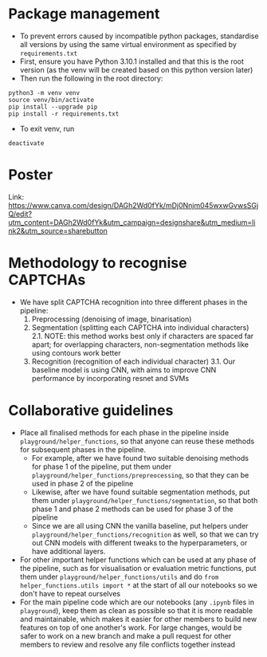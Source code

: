 # Package management

- To prevent errors caused by incompatible python packages, standardise all versions by using the same virtual environment as specified by `requirements.txt`
- First, ensure you have Python 3.10.1 installed and that this is the root version (as the venv will be created based on this python version later)
- Then run the following in the root directory:

```shell
python3 -m venv venv
source venv/bin/activate
pip install --upgrade pip
pip install -r requirements.txt
```

- To exit venv, run

```shell
deactivate
```

# Poster

Link: https://www.canva.com/design/DAGh2Wd0fYk/mDj0Nnjm045wxwGvwsSGjQ/edit?utm_content=DAGh2Wd0fYk&utm_campaign=designshare&utm_medium=link2&utm_source=sharebutton

# Methodology to recognise CAPTCHAs

- We have split CAPTCHA recognition into three different phases in the pipeline:
  1. Preprocessing (denoising of image, binarisation)
  2. Segmentation (splitting each CAPTCHA into individual characters)
     2.1. NOTE: this method works best only if characters are spaced far apart; for overlapping characters, non-segmentation methods like using contours work better
  3. Recognition (recognition of each individual character)
     3.1. Our baseline model is using CNN, with aims to improve CNN performance by incorporating resnet and SVMs

# Collaborative guidelines

- Place all finalised methods for each phase in the pipeline inside `playground/helper_functions`, so that anyone can reuse these methods for subsequent phases in the pipeline.
  - For example, after we have found two suitable denoising methods for phase 1 of the pipeline, put them under `playground/helper_functions/prepreocessing`, so that they can be used in phase 2 of the pipeline
  - Likewise, after we have found suitable segmentation methods, put them under `playground/helper_functions/segmentation`, so that both phase 1 and phase 2 methods can be used for phase 3 of the pipeline
  - Since we are all using CNN the vanilla baseline, put helpers under `playground/helper_functions/recognition` as well, so that we can try out CNN models with different tweaks to the hyperparameters, or have additional layers.
- For other important helper functions which can be used at any phase of the pipeline, such as for visualisation or evaluation metric functions, put them under `playground/helper_functions/utils` and do `from helper_functions.utils import *` at the start of all our notebooks so we don't have to repeat ourselves
- For the main pipeline code which are our notebooks (any `.ipynb` files in `playground`), keep them as clean as possible so that it is more readable and maintainable, which makes it easier for other members to build new features on top of one another's work. For large changes, would be safer to work on a new branch and make a pull request for other members to review and resolve any file conflicts together instead
